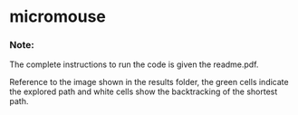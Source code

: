 # micromouse

### Note:
The complete instructions to run the code is given the readme.pdf.

Reference to the image shown in the results folder, the green cells indicate the explored path and white cells show the backtracking of the shortest path.
